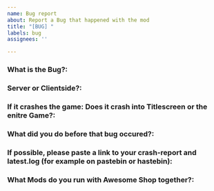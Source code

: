 ```yaml
---
name: Bug report
about: Report a Bug that happened with the mod
title: "[BUG] "
labels: bug
assignees: ''

---
```


### What is the Bug?:


### Server or Clientside?:


### If it crashes the game: Does it crash into Titlescreen or the enitre Game?:


### What did you do before that bug occured?:


### If possible, please paste a link to your crash-report and latest.log (for example on pastebin or hastebin):


### What Mods do you run with Awesome Shop together?:
